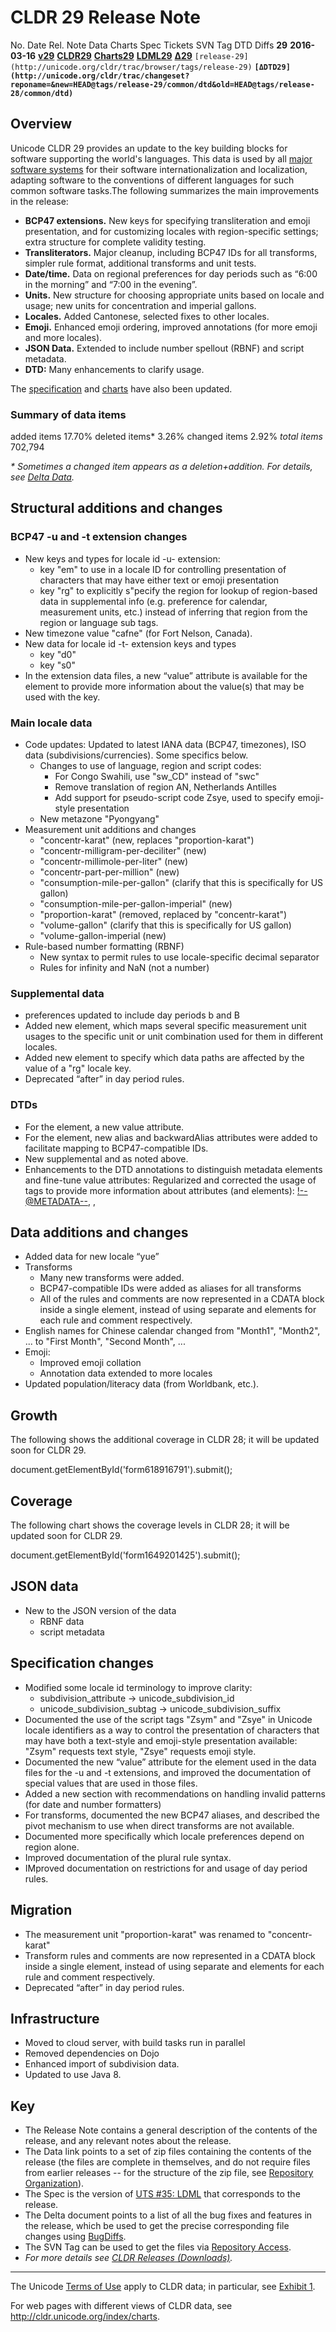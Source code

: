 # CLDR 29 Release Note

No. Date Rel. Note Data Charts Spec Tickets SVN Tag DTD Diffs **29**
**2016-03-16** **[v29](cldr-29.md)**
**[CLDR29](http://unicode.org/Public/cldr/29/)**
**[Charts29](http://www.unicode.org/cldr/charts/29/)**
**[LDML29](http://www.unicode.org/reports/tr35/tr35-43/tr35.html)**
**[Δ29](http://unicode.org/cldr/trac/query?status=closed&status=reviewing&resolution=fixed&milestone=29&group=component&max=999&col=id&col=summary)**
`[release-29](http://unicode.org/cldr/trac/browser/tags/release-29)`
**`[ΔDTD29](http://unicode.org/cldr/trac/changeset?reponame=&new=HEAD@tags/release-29/common/dtd&old=HEAD@tags/release-28/common/dtd)`**

## Overview

Unicode CLDR 29 provides an update to the key building blocks for software
supporting the world's languages. This data is used by all [major software
systems](http://cldr.unicode.org/index#TOC-Who-uses-CLDR-) for their software
internationalization and localization, adapting software to the conventions of
different languages for such common software tasks.The following summarizes the
main improvements in the release:

*   **BCP47 extensions.** New keys for specifying transliteration and emoji
    presentation, and for customizing locales with region-specific settings;
    extra structure for complete validity testing.
*   **Transliterators.** Major cleanup, including BCP47 IDs for all transforms,
    simpler rule format, additional transforms and unit tests.
*   **Date/time.** Data on regional preferences for day periods such as “6:00 in
    the morning” and “7:00 in the evening”.
*   **Units.** New structure for choosing appropriate units based on locale and
    usage; new units for concentration and imperial gallons.
*   **Locales.** Added Cantonese, selected fixes to other locales.
*   **Emoji.** Enhanced emoji ordering, improved annotations (for more emoji and
    more locales).
*   **JSON Data.** Extended to include number spellout (RBNF) and script
    metadata.
*   **DTD:** Many enhancements to clarify usage.

The [specification](http://www.unicode.org/reports/tr35/tr35-43/tr35.html) and
[charts](http://www.unicode.org/cldr/charts/29/) have also been updated.

### **Summary of data items**

added items 17.70% deleted items\* 3.26% changed items 2.92% *total items*
702,794

*\* Sometimes a changed item appears as a deletion+addition. For details, see
[Delta Data](http://www.unicode.org/cldr/charts/29/delta/index.html).*

## Structural additions and changes

### BCP47 -u and -t extension changes

*   New keys and types for locale id -u- extension:
    *   key "em" to use in a locale ID for controlling presentation of
        characters that may have either text or emoji presentation
    *   key "rg" to explicitly s"pecify the region for lookup of region-based
        data in supplemental info (e.g. preference for calendar, measurement
        units, etc.) instead of inferring that region from the region or
        language sub tags.
*   New timezone value "cafne" (for Fort Nelson, Canada).
*   New data for locale id -t- extension keys and types
    *   key "d0"
    *   key "s0"
*   In the extension data files, a new “value” attribute is available for the
    <key> element to provide more information about the value(s) that may be
    used with the key.

### Main locale data

*   Code updates: Updated to latest IANA data (BCP47, timezones), ISO data
    (subdivisions/currencies). Some specifics below.
    *   Changes to use of language, region and script codes:
        *   For Congo Swahili, use "sw_CD" instead of "swc"
        *   Remove translation of region AN, Netherlands Antilles
        *   Add support for pseudo-script code Zsye, used to specify emoji-style
            presentation
    *   New metazone "Pyongyang"
*   Measurement unit additions and changes
    *   "concentr-karat" (new, replaces "proportion-karat")
    *   "concentr-milligram-per-deciliter" (new)
    *   "concentr-millimole-per-liter" (new)
    *   "concentr-part-per-million" (new)
    *   "consumption-mile-per-gallon" (clarify that this is specifically for US
        gallon)
    *   "consumption-mile-per-gallon-imperial" (new)
    *   "proportion-karat" (removed, replaced by "concentr-karat")
    *   "volume-gallon" (clarify that this is specifically for US gallon)
    *   "volume-gallon-imperial (new)
*   Rule-based number formatting (RBNF)
    *   New syntax to permit rules to use locale-specific decimal separator
    *   Rules for infinity and NaN (not a number)

### Supplemental data

*   <timeData> preferences updated to include day periods b and B
*   Added new <unitPreferenceData> element, which maps several specific
    measurement unit usages to the specific unit or unit combination used for
    them in different locales.
*   Added new <rgScope> element to specify which data paths are affected by the
    value of a "rg" locale key.
*   Deprecated “after” in day period rules.

### DTDs

*   For the <key> element, a new value attribute.
*   For the <transform> element, new alias and backwardAlias attributes were
    added to facilitate mapping to BCP47-compatible IDs.
*   New supplemental <unitPreferenceData> and <rgScope> as noted above.
*   Enhancements to the DTD annotations to distinguish metadata elements and
    fine-tune value attributes: Regularized and corrected the usage of tags to
    provide more information about attributes (and elements): <!--@METADATA-->,
    <!--@VALUE--> , <!--@DEPRECATED-->

## Data additions and changes

*   Added data for new locale “yue”
*   Transforms
    *   Many new transforms were added.
    *   BCP47-compatible IDs were added as aliases for all transforms
    *   All of the rules and comments are now represented in a CDATA block
        inside a single <trule> element, instead of using separate <trule> and
        <comment> elements for each rule and comment respectively.
*   English names for Chinese calendar changed from "Month1", "Month2", ... to
    "First Month", "Second Month", ...
*   Emoji:
    *   Improved emoji collation
    *   Annotation data extended to more locales
*   Updated population/literacy data (from Worldbank, etc.).

## Growth

The following shows the additional coverage in CLDR 28; it will be updated soon
for CLDR 29.

document.getElementById('form618916791').submit();

## Coverage

The following chart shows the coverage levels in CLDR 28; it will be updated
soon for CLDR 29.

document.getElementById('form1649201425').submit();

## JSON data

*   New to the JSON version of the data
    *   RBNF data
    *   script metadata

## Specification changes

*   Modified some locale id terminology to improve clarity:
    *   subdivision_attribute → unicode_subdivision_id
    *   unicode_subdivision_subtag → unicode_subdivision_suffix
*   Documented the use of the script tags "Zsym" and "Zsye" in Unicode locale
    identifiers as a way to control the presentation of characters that may have
    both a text-style and emoji-style presentation available: "Zsym" requests
    text style, "Zsye" requests emoji style.
*   Documented the new “value” attribute for the <key> element used in the data
    files for the -u and -t extensions, and improved the documentation of
    special values that are used in those files.
*   Added a new section with recommendations on handling invalid patterns (for
    date and number formatters)
*   For transforms, documented the new BCP47 aliases, and described the pivot
    mechanism to use when direct transforms are not available.
*   Documented more specifically which locale preferences depend on region
    alone.
*   Improved documentation of the plural rule syntax.
*   IMproved documentation on restrictions for and usage of day period rules.

## Migration

*   The measurement unit "proportion-karat" was renamed to "concentr-karat"
*   Transform rules and comments are now represented in a CDATA block inside a
    single <trule> element, instead of using separate <trule> and <comment>
    elements for each rule and comment respectively.
*   Deprecated “after” in day period rules.

## Infrastructure

*   Moved to cloud server, with build tasks run in parallel
*   Removed dependencies on Dojo
*   Enhanced import of subdivision data.
*   Updated to use Java 8.

## Key

*   The Release Note contains a general description of the contents of the
    release, and any relevant notes about the release.
*   The Data link points to a set of zip files containing the contents of the
    release (the files are complete in themselves, and do not require files from
    earlier releases -- for the structure of the zip file, see [Repository
    Organization](http://cldr.unicode.org/index/downloads#Repository_Organization)).
*   The Spec is the version of [UTS #35:
    LDML](http://www.unicode.org/reports/tr35/) that corresponds to the release.
*   The Delta document points to a list of all the bug fixes and features in the
    release, which be used to get the precise corresponding file changes using
    [BugDiffs](http://unicode.org/cgi-bin/bugdiffs.pl).
*   The SVN Tag can be used to get the files via [Repository
    Access](http://cldr.unicode.org/index/downloads#latest_draft_version).
*   *For more details see [CLDR Releases (Downloads)](index.md).*

---

The Unicode [Terms of Use](http://unicode.org/copyright.html) apply to CLDR
data; in particular, see [Exhibit
1](http://unicode.org/copyright.html#Exhibit1).

For web pages with different views of CLDR data, see
<http://cldr.unicode.org/index/charts>.

